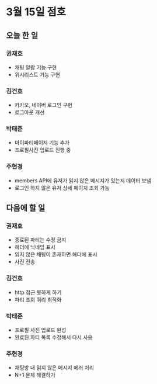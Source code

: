 # 3월 15일 점호

## 오늘 한 일

### 권재호

- 채팅 알람 기능 구현
- 위시리스트 기능 구현

### 김건호

- 카카오, 네이버 로그인 구현
- 로그아웃 개선

### 박태준

- 마이파티페이지 기능 추가
- 프로필사진 업로드 진행 중

### 주현경

- members API에 유저가 읽지 않은 메시지가 있는지 데이터 보냄
- 로그인 하지 않은 유저 상세 페이지 조회 가능

## 다음에 할 일

### 권재호

- 종료된 파티는 수정 금지
- 헤더에 닉네임 표시
- 읽지 않은 채팅이 존재하면 헤더에 표시
- 사진 전송

### 김건호

- http 접근 못하게 하기
- 파티 조회 쿼리 최적화

### 박태준

- 프로필 사진 업로드 완성
- 완료된 파티 목록 수정해서 다시 사용

### 주현경

- 채팅방 내 읽지 않은 메시지 에러 처리
- N+1 문제 해결하기
